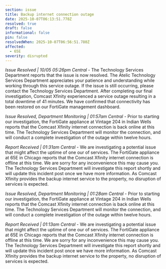 ```yaml
---
section: issue
title: Backup internet connection outage
date: 2025-10-07T06:13:51.778Z
resolved: true
draft: false
informational: false
pin: false
resolvedWhen: 2025-10-07T06:56:51.780Z
affected:
  - 65E
severity: disrupted
---
```

*Issue Resolved | 10/05 05:26pm Central* - The Technology Services Department reports that the issue is now resolved. The Atelic Technology Services Department appreciates your patience and understanding while working through this service outage. If the issue is still occurring, please contact the Technology Services Department. After completing our final investigation, Comcast Xfinity experienced a service outage resulting in a total downtime of 41 minutes. We have confirmed that connectivity has been restored on our FortiGate management dashboard.

*Issue Resolved, Department Monitoring | 01:57am Central* - Prior to starting our investigation, the FortiGate appliance at Vintage 204 in Indian Wells reports that the Comcast Xfinity internet connection is back online at this time. The Technology Services Department will monitor the connection, and will conduct a complete investigation of the outage within twelve hours.

*Report Received | 01:31am Central* - We are investigating a potential issue that might affect the uptime of one our of services. The FortiGate appliance at 65E in Chicago reports that the Comcast Xfinity internet connection is offline at this time. We are sorry for any inconvenience this may cause you. The Technology Services Department will investigate this report shortly and will update this incident post once we have more information. As Comcast Xfinity provides the backup internet service to the property, no disruption of services is expected.

*Issue Resolved, Department Monitoring | 01:28am Central* - Prior to starting our investigation, the FortiGate appliance at Vintage 204 in Indian Wells reports that the Comcast Xfinity internet connection is back online at this time. The Technology Services Department will monitor the connection, and will conduct a complete investigation of the outage within twelve hours.

*Report Received | 01:13am Central* - We are investigating a potential issue that might affect the uptime of one our of services. The FortiGate appliance at 65E in Chicago reports that the Comcast Xfinity internet connection is offline at this time. We are sorry for any inconvenience this may cause you. The Technology Services Department will investigate this report shortly and will update this incident post once we have more information. As Comcast Xfinity provides the backup internet service to the property, no disruption of services is expected.